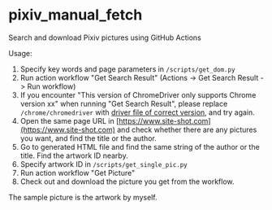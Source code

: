 # pixiv_manual_fetch
Search and download Pixiv pictures using GitHub Actions

Usage:
1. Specify key words and page parameters in ```/scripts/get_dom.py```
2. Run action workflow "Get Search Result" (Actions -> Get Search Result -> Run workflow)
3. If you encounter "This version of ChromeDriver only supports Chrome version xx" when running "Get Search Result", please replace ```/chrome/chromedriver``` with [driver file of correct version](http://npm.taobao.org/mirrors/chromedriver/), and try again.
4. Open the same page URL in [https://www.site-shot.com](https://www.site-shot.com) and check whether there are any pictures you want, and find the title or the author.
5. Go to generated HTML file and find the same string of the author or the title. Find the artwork ID nearby.
6. Specify artwork ID in ```/scripts/get_single_pic.py```
7. Run action workflow "Get Picture"
8. Check out and download the picture you get from the workflow.

The sample picture is the artwork by myself.
